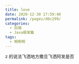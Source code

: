 ```yaml
---
title: love
date: 2020-12-30 17:59:40
permalink: /pages/d0c299/
categories:
  - 后端
  - Java框架篇
tags:
  - 啊啊啊 
---
```


z 的说法飞洒地方撒旦飞洒阿发是否